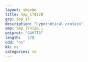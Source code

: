 ```yaml
---
layout: smgene
title: Smp_174120
grp: Smp_17
description: "hypothetical protein"
smp: Smp_174120.1
uniprot: "G4VTT8"
length:   279
cdd: "ns"
kk: ns
categories: sm
---
```

